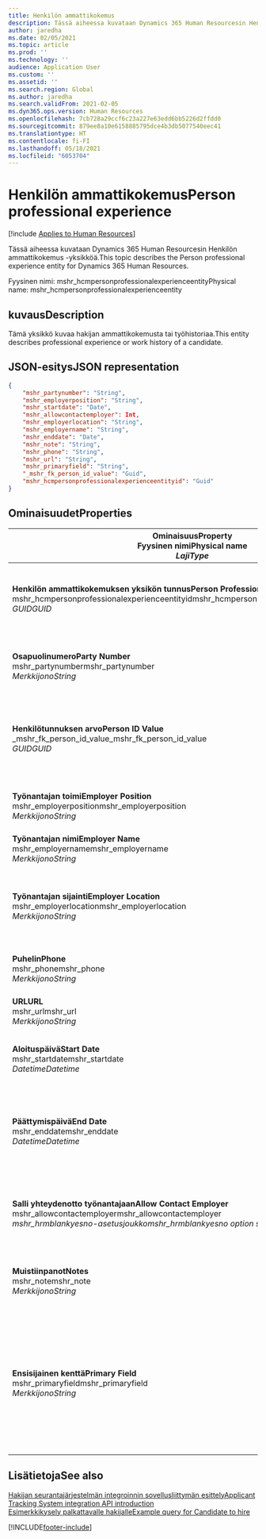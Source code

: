```yaml
---
title: Henkilön ammattikokemus
description: Tässä aiheessa kuvataan Dynamics 365 Human Resourcesin Henkilön ammattikokemus -yksikköä.
author: jaredha
ms.date: 02/05/2021
ms.topic: article
ms.prod: ''
ms.technology: ''
audience: Application User
ms.custom: ''
ms.assetid: ''
ms.search.region: Global
ms.author: jaredha
ms.search.validFrom: 2021-02-05
ms.dyn365.ops.version: Human Resources
ms.openlocfilehash: 7cb728a29ccf6c23a227e63edd6bb5226d2ffdd0
ms.sourcegitcommit: 879ee8a10e6158885795dce4b3db5077540eec41
ms.translationtype: HT
ms.contentlocale: fi-FI
ms.lasthandoff: 05/18/2021
ms.locfileid: "6053704"
---
```

# <a name="person-professional-experience"></a><span data-ttu-id="cda1d-103">Henkilön ammattikokemus</span><span class="sxs-lookup"><span data-stu-id="cda1d-103">Person professional experience</span></span>

[!include [Applies to Human Resources](../includes/applies-to-hr.md)]

<span data-ttu-id="cda1d-104">Tässä aiheessa kuvataan Dynamics 365 Human Resourcesin Henkilön ammattikokemus -yksikköä.</span><span class="sxs-lookup"><span data-stu-id="cda1d-104">This topic describes the Person professional experience entity for Dynamics 365 Human Resources.</span></span>

<span data-ttu-id="cda1d-105">Fyysinen nimi: mshr_hcmpersonprofessionalexperienceentity</span><span class="sxs-lookup"><span data-stu-id="cda1d-105">Physical name: mshr_hcmpersonprofessionalexperienceentity</span></span>

## <a name="description"></a><span data-ttu-id="cda1d-106">kuvaus</span><span class="sxs-lookup"><span data-stu-id="cda1d-106">Description</span></span>

<span data-ttu-id="cda1d-107">Tämä yksikkö kuvaa hakijan ammattikokemusta tai työhistoriaa.</span><span class="sxs-lookup"><span data-stu-id="cda1d-107">This entity describes professional experience or work history of a candidate.</span></span>

## <a name="json-representation"></a><span data-ttu-id="cda1d-108">JSON-esitys</span><span class="sxs-lookup"><span data-stu-id="cda1d-108">JSON representation</span></span>

```json
{
    "mshr_partynumber": "String",
    "mshr_employerposition": "String",
    "mshr_startdate": "Date",
    "mshr_allowcontactemployer": Int,
    "mshr_employerlocation": "String",
    "mshr_employername": "String",
    "mshr_enddate": "Date",
    "mshr_note": "String",
    "mshr_phone": "String",
    "mshr_url": "String",
    "mshr_primaryfield": "String",
    "_mshr_fk_person_id_value": "Guid",
    "mshr_hcmpersonprofessionalexperienceentityid": "Guid"
}
```

## <a name="properties"></a><span data-ttu-id="cda1d-109">Ominaisuudet</span><span class="sxs-lookup"><span data-stu-id="cda1d-109">Properties</span></span>

| <span data-ttu-id="cda1d-110">Ominaisuus</span><span class="sxs-lookup"><span data-stu-id="cda1d-110">Property</span></span><br><span data-ttu-id="cda1d-111">**Fyysinen nimi**</span><span class="sxs-lookup"><span data-stu-id="cda1d-111">**Physical name**</span></span><br><span data-ttu-id="cda1d-112">**_Laji_**</span><span class="sxs-lookup"><span data-stu-id="cda1d-112">**_Type_**</span></span> | <span data-ttu-id="cda1d-113">Käytä</span><span class="sxs-lookup"><span data-stu-id="cda1d-113">Use</span></span> | <span data-ttu-id="cda1d-114">kuvaus</span><span class="sxs-lookup"><span data-stu-id="cda1d-114">Description</span></span> |
| --- | --- | --- |
| <span data-ttu-id="cda1d-115">**Henkilön ammattikokemuksen yksikön tunnus**</span><span class="sxs-lookup"><span data-stu-id="cda1d-115">**Person Professional Experience Entity ID**</span></span><br><span data-ttu-id="cda1d-116">mshr_hcmpersonprofessionalexperienceentityid</span><span class="sxs-lookup"><span data-stu-id="cda1d-116">mshr_hcmpersonprofessionalexperienceentityid</span></span><br><span data-ttu-id="cda1d-117">*GUID*</span><span class="sxs-lookup"><span data-stu-id="cda1d-117">*GUID*</span></span> | <span data-ttu-id="cda1d-118">Vain luku</span><span class="sxs-lookup"><span data-stu-id="cda1d-118">Read-only</span></span><br><span data-ttu-id="cda1d-119">Vaadittu</span><span class="sxs-lookup"><span data-stu-id="cda1d-119">Required</span></span> | <span data-ttu-id="cda1d-120">Järjestelmän luoma yksikkötietueen yksilöivä tunnus.</span><span class="sxs-lookup"><span data-stu-id="cda1d-120">System-generated unique identifier for the entity record.</span></span> |
| <span data-ttu-id="cda1d-121">**Osapuolinumero**</span><span class="sxs-lookup"><span data-stu-id="cda1d-121">**Party Number**</span></span><br><span data-ttu-id="cda1d-122">mshr_partynumber</span><span class="sxs-lookup"><span data-stu-id="cda1d-122">mshr_partynumber</span></span><br><span data-ttu-id="cda1d-123">*Merkkijono*</span><span class="sxs-lookup"><span data-stu-id="cda1d-123">*String*</span></span> | <span data-ttu-id="cda1d-124">Luku/Kirjoitus</span><span class="sxs-lookup"><span data-stu-id="cda1d-124">Read/write</span></span><br><span data-ttu-id="cda1d-125">Vaadittu</span><span class="sxs-lookup"><span data-stu-id="cda1d-125">Required</span></span> | <span data-ttu-id="cda1d-126">Hakijan henkilöntietueen yksilöivä tunnus.</span><span class="sxs-lookup"><span data-stu-id="cda1d-126">Unique identifier of the person record for the candidate.</span></span> |
| <span data-ttu-id="cda1d-127">**Henkilötunnuksen arvo**</span><span class="sxs-lookup"><span data-stu-id="cda1d-127">**Person ID Value**</span></span><br><span data-ttu-id="cda1d-128">_mshr_fk_person_id_value</span><span class="sxs-lookup"><span data-stu-id="cda1d-128">_mshr_fk_person_id_value</span></span><br><span data-ttu-id="cda1d-129">*GUID*</span><span class="sxs-lookup"><span data-stu-id="cda1d-129">*GUID*</span></span> | <span data-ttu-id="cda1d-130">Vain luku</span><span class="sxs-lookup"><span data-stu-id="cda1d-130">Read-only</span></span><br><span data-ttu-id="cda1d-131">Vaadittu</span><span class="sxs-lookup"><span data-stu-id="cda1d-131">Required</span></span><br><span data-ttu-id="cda1d-132">Viiteavain: mshr_dirpersonentity-yksikön mshr_dirpersonentityid</span><span class="sxs-lookup"><span data-stu-id="cda1d-132">Foreign key: mshr_dirpersonentityid of mshr_dirpersonentity</span></span> | <span data-ttu-id="cda1d-133">Järjestelmän luoma henkilön yksikkötietueen yksilöivä tunnus.</span><span class="sxs-lookup"><span data-stu-id="cda1d-133">System-generated unique identifier of the person entity record.</span></span> |
| <span data-ttu-id="cda1d-134">**Työnantajan toimi**</span><span class="sxs-lookup"><span data-stu-id="cda1d-134">**Employer Position**</span></span><br><span data-ttu-id="cda1d-135">mshr_employerposition</span><span class="sxs-lookup"><span data-stu-id="cda1d-135">mshr_employerposition</span></span><br><span data-ttu-id="cda1d-136">*Merkkijono*</span><span class="sxs-lookup"><span data-stu-id="cda1d-136">*String*</span></span> | <span data-ttu-id="cda1d-137">Luku/Kirjoitus</span><span class="sxs-lookup"><span data-stu-id="cda1d-137">Read/write</span></span><br><span data-ttu-id="cda1d-138">Vaadittu</span><span class="sxs-lookup"><span data-stu-id="cda1d-138">Required</span></span> | <span data-ttu-id="cda1d-139">Hakijan toimen nimike työsuhteen aikana.</span><span class="sxs-lookup"><span data-stu-id="cda1d-139">The position title held by the candidate while under employment.</span></span> |
| <span data-ttu-id="cda1d-140">**Työnantajan nimi**</span><span class="sxs-lookup"><span data-stu-id="cda1d-140">**Employer Name**</span></span><br><span data-ttu-id="cda1d-141">mshr_employername</span><span class="sxs-lookup"><span data-stu-id="cda1d-141">mshr_employername</span></span><br><span data-ttu-id="cda1d-142">*Merkkijono*</span><span class="sxs-lookup"><span data-stu-id="cda1d-142">*String*</span></span> | <span data-ttu-id="cda1d-143">Luku/Kirjoitus</span><span class="sxs-lookup"><span data-stu-id="cda1d-143">Read/write</span></span><br><span data-ttu-id="cda1d-144">Vaadittu</span><span class="sxs-lookup"><span data-stu-id="cda1d-144">Required</span></span> | <span data-ttu-id="cda1d-145">Työnantajan nimi.</span><span class="sxs-lookup"><span data-stu-id="cda1d-145">The name of the employer.</span></span> |
| <span data-ttu-id="cda1d-146">**Työnantajan sijainti**</span><span class="sxs-lookup"><span data-stu-id="cda1d-146">**Employer Location**</span></span><br><span data-ttu-id="cda1d-147">mshr_employerlocation</span><span class="sxs-lookup"><span data-stu-id="cda1d-147">mshr_employerlocation</span></span><br><span data-ttu-id="cda1d-148">*Merkkijono*</span><span class="sxs-lookup"><span data-stu-id="cda1d-148">*String*</span></span> | <span data-ttu-id="cda1d-149">Luku/Kirjoitus</span><span class="sxs-lookup"><span data-stu-id="cda1d-149">Read/write</span></span><br><span data-ttu-id="cda1d-150">Valinnainen</span><span class="sxs-lookup"><span data-stu-id="cda1d-150">Optional</span></span> | <span data-ttu-id="cda1d-151">Työnantajan sijainti.</span><span class="sxs-lookup"><span data-stu-id="cda1d-151">The employer’s location.</span></span> <span data-ttu-id="cda1d-152">Enimmäispituus: 60.</span><span class="sxs-lookup"><span data-stu-id="cda1d-152">Max length: 60.</span></span> <span data-ttu-id="cda1d-153">Ei määritettyä tai vaadittua muotoa.</span><span class="sxs-lookup"><span data-stu-id="cda1d-153">No specific format defined or required.</span></span> |
| <span data-ttu-id="cda1d-154">**Puhelin**</span><span class="sxs-lookup"><span data-stu-id="cda1d-154">**Phone**</span></span><br><span data-ttu-id="cda1d-155">mshr_phone</span><span class="sxs-lookup"><span data-stu-id="cda1d-155">mshr_phone</span></span><br><span data-ttu-id="cda1d-156">*Merkkijono*</span><span class="sxs-lookup"><span data-stu-id="cda1d-156">*String*</span></span> | <span data-ttu-id="cda1d-157">Luku/Kirjoitus</span><span class="sxs-lookup"><span data-stu-id="cda1d-157">Read/write</span></span><br><span data-ttu-id="cda1d-158">Valinnainen</span><span class="sxs-lookup"><span data-stu-id="cda1d-158">Optional</span></span> | <span data-ttu-id="cda1d-159">Työnantajan puhelinnumero.</span><span class="sxs-lookup"><span data-stu-id="cda1d-159">The employer’s phone number.</span></span> |
| <span data-ttu-id="cda1d-160">**URL**</span><span class="sxs-lookup"><span data-stu-id="cda1d-160">**URL**</span></span><br><span data-ttu-id="cda1d-161">mshr_url</span><span class="sxs-lookup"><span data-stu-id="cda1d-161">mshr_url</span></span><br><span data-ttu-id="cda1d-162">*Merkkijono*</span><span class="sxs-lookup"><span data-stu-id="cda1d-162">*String*</span></span> | <span data-ttu-id="cda1d-163">Luku/Kirjoitus</span><span class="sxs-lookup"><span data-stu-id="cda1d-163">Read/write</span></span><br><span data-ttu-id="cda1d-164">Valinnainen</span><span class="sxs-lookup"><span data-stu-id="cda1d-164">Optional</span></span> | <span data-ttu-id="cda1d-165">Työnantajan verkkosivuston URL-osoite.</span><span class="sxs-lookup"><span data-stu-id="cda1d-165">The URL of the employer’s website.</span></span> |
| <span data-ttu-id="cda1d-166">**Aloituspäivä**</span><span class="sxs-lookup"><span data-stu-id="cda1d-166">**Start Date**</span></span><br><span data-ttu-id="cda1d-167">mshr_startdate</span><span class="sxs-lookup"><span data-stu-id="cda1d-167">mshr_startdate</span></span><br><span data-ttu-id="cda1d-168">*Datetime*</span><span class="sxs-lookup"><span data-stu-id="cda1d-168">*Datetime*</span></span> | <span data-ttu-id="cda1d-169">Luku/Kirjoitus</span><span class="sxs-lookup"><span data-stu-id="cda1d-169">Read/write</span></span><br><span data-ttu-id="cda1d-170">Vaadittu</span><span class="sxs-lookup"><span data-stu-id="cda1d-170">Required</span></span> | <span data-ttu-id="cda1d-171">Hakijan työsuhteen alkamispäivämäärä.</span><span class="sxs-lookup"><span data-stu-id="cda1d-171">The start date of the candidate’s employment.</span></span> |
| <span data-ttu-id="cda1d-172">**Päättymispäivä**</span><span class="sxs-lookup"><span data-stu-id="cda1d-172">**End Date**</span></span><br><span data-ttu-id="cda1d-173">mshr_enddate</span><span class="sxs-lookup"><span data-stu-id="cda1d-173">mshr_enddate</span></span><br><span data-ttu-id="cda1d-174">*Datetime*</span><span class="sxs-lookup"><span data-stu-id="cda1d-174">*Datetime*</span></span> | <span data-ttu-id="cda1d-175">Luku/Kirjoitus</span><span class="sxs-lookup"><span data-stu-id="cda1d-175">Read/write</span></span><br><span data-ttu-id="cda1d-176">Valinnainen</span><span class="sxs-lookup"><span data-stu-id="cda1d-176">Optional</span></span> | <span data-ttu-id="cda1d-177">Hakijan työsuhteen päättymispäivä. Tyhjäarvo, jos hakija työskentelee yhä tässä toimessa.</span><span class="sxs-lookup"><span data-stu-id="cda1d-177">The end date of the candidate’s employment, or null if the candidate is still employed here.</span></span> |
| <span data-ttu-id="cda1d-178">**Salli yhteydenotto työnantajaan**</span><span class="sxs-lookup"><span data-stu-id="cda1d-178">**Allow Contact Employer**</span></span><br><span data-ttu-id="cda1d-179">mshr_allowcontactemployer</span><span class="sxs-lookup"><span data-stu-id="cda1d-179">mshr_allowcontactemployer</span></span><br><span data-ttu-id="cda1d-180">*mshr_hrmblankyesno-asetusjoukko*</span><span class="sxs-lookup"><span data-stu-id="cda1d-180">*mshr_hrmblankyesno option set*</span></span> | <span data-ttu-id="cda1d-181">Luku/Kirjoitus</span><span class="sxs-lookup"><span data-stu-id="cda1d-181">Read/write</span></span><br><span data-ttu-id="cda1d-182">Valinnainen</span><span class="sxs-lookup"><span data-stu-id="cda1d-182">Optional</span></span> | <span data-ttu-id="cda1d-183">Ilmaisee, salliiko hakija yhteydenoton edelliseen työnantajaan.</span><span class="sxs-lookup"><span data-stu-id="cda1d-183">Signifies whether the candidate allows contacting the previous employer.</span></span> |
| <span data-ttu-id="cda1d-184">**Muistiinpanot**</span><span class="sxs-lookup"><span data-stu-id="cda1d-184">**Notes**</span></span><br><span data-ttu-id="cda1d-185">mshr_note</span><span class="sxs-lookup"><span data-stu-id="cda1d-185">mshr_note</span></span><br><span data-ttu-id="cda1d-186">*Merkkijono*</span><span class="sxs-lookup"><span data-stu-id="cda1d-186">*String*</span></span> | <span data-ttu-id="cda1d-187">Luku/Kirjoitus</span><span class="sxs-lookup"><span data-stu-id="cda1d-187">Read/write</span></span><br><span data-ttu-id="cda1d-188">Valinnainen</span><span class="sxs-lookup"><span data-stu-id="cda1d-188">Optional</span></span> | <span data-ttu-id="cda1d-189">Muistiinpanot rekrytoijan tai työhönottopäällikön käyttöön.</span><span class="sxs-lookup"><span data-stu-id="cda1d-189">Notes for use by the recruiter or hiring manager.</span></span> |
| <span data-ttu-id="cda1d-190">**Ensisijainen kenttä**</span><span class="sxs-lookup"><span data-stu-id="cda1d-190">**Primary Field**</span></span><br><span data-ttu-id="cda1d-191">mshr_primaryfield</span><span class="sxs-lookup"><span data-stu-id="cda1d-191">mshr_primaryfield</span></span><br><span data-ttu-id="cda1d-192">*Merkkijono*</span><span class="sxs-lookup"><span data-stu-id="cda1d-192">*String*</span></span> | <span data-ttu-id="cda1d-193">Vain luku</span><span class="sxs-lookup"><span data-stu-id="cda1d-193">Read-only</span></span><br><span data-ttu-id="cda1d-194">Vaadittu</span><span class="sxs-lookup"><span data-stu-id="cda1d-194">Required</span></span> | <span data-ttu-id="cda1d-195">Kenttä, jota käytetään yksikkötietueen ensisijaisena tunnuksena.</span><span class="sxs-lookup"><span data-stu-id="cda1d-195">Field used as a primary identifier of the entity record.</span></span> <span data-ttu-id="cda1d-196">Osapuolen numeron, alkamispäivämäärän, työnantajan toimen ja työnantajan nimen yhdistelmä.</span><span class="sxs-lookup"><span data-stu-id="cda1d-196">Combination of party number, start date, employer position, and employer name.</span></span> |

## <a name="see-also"></a><span data-ttu-id="cda1d-197">Lisätietoja</span><span class="sxs-lookup"><span data-stu-id="cda1d-197">See also</span></span>

[<span data-ttu-id="cda1d-198">Hakijan seurantajärjestelmän integroinnin sovellusliittymän esittely</span><span class="sxs-lookup"><span data-stu-id="cda1d-198">Applicant Tracking System integration API introduction</span></span>](hr-admin-integration-ats-api-introduction.md)<br>
[<span data-ttu-id="cda1d-199">Esimerkkikysely palkattavalle hakijalle</span><span class="sxs-lookup"><span data-stu-id="cda1d-199">Example query for Candidate to hire</span></span>](hr-admin-integration-ats-api-candidate-to-hire-example-query.md)



[!INCLUDE[footer-include](../includes/footer-banner.md)]